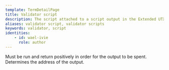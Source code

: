 ```yaml
---
template: TermDetailPage
title: Validator script
description: The script attached to a script output in the Extended UTXO model. 
aliases: validator script, validator scripts
keywords: validator, script
identities: 
    - id: wael-ivie
      role: author
---
```


Must be run and return positively in order for the output to be spent. Determines the address of the output.